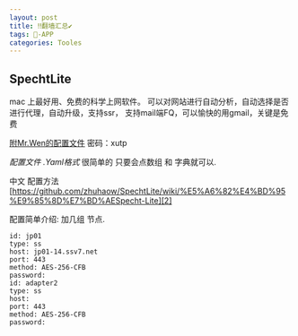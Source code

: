 ```yaml
---
layout: post
title: ‼️翻墙汇总✔︎
tags: -APP
categories: Tooles
---
```






## SpechtLite
mac 上最好用、免费的科学上网软件。
可以对网站进行自动分析，自动选择是否进行代理，自动升级，支持ssr，
支持mail端FQ，可以愉快的用gmail，关键是免费


[附Mr.Wen的配置文件][1] 密码：xutp


*配置文件 .Yaml格式*
很简单的 只要会点数组 和 字典就可以.

中文 配置方法  
[https://github.com/zhuhaow/SpechtLite/wiki/%E5%A6%82%E4%BD%95%E9%85%8D%E7%BD%AESpecht-Lite][2]


配置简单介绍:
加几组 节点.


	id: jp01
	type: ss
	host: jp01-14.ssv7.net
	port: 443
	method: AES-256-CFB
	password: 
	id: adapter2
	type: ss
	host: 
	port: 443
	method: AES-256-CFB
	password: 




[1]:	https://pan.baidu.com/s/1dEHafHf
[2]:	https://github.com/zhuhaow/SpechtLite/wiki/%E5%A6%82%E4%BD%95%E9%85%8D%E7%BD%AESpecht-Lite